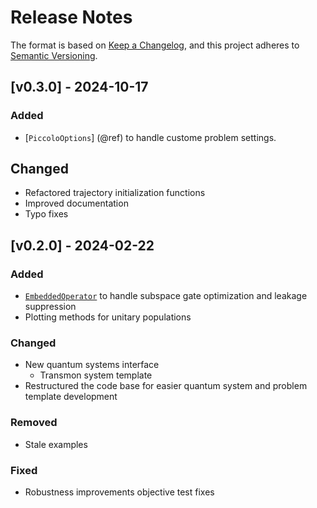 # Release Notes

The format is based on [Keep a Changelog](https://keepachangelog.com/en/1.1.0/), and this project adheres to [Semantic Versioning](https://semver.org/spec/v2.0.0.html).

## [v0.3.0] - 2024-10-17

### Added

- [`PiccoloOptions`] (@ref) to handle custome problem settings.

## Changed

- Refactored trajectory initialization functions
- Improved documentation
- Typo fixes

## [v0.2.0] - 2024-02-22

### Added

- [`EmbeddedOperator`](@ref) to handle subspace gate optimization and leakage suppression
- Plotting methods for unitary populations

### Changed

- New quantum systems interface
  - Transmon system template
- Restructured the code base for easier quantum system and problem template development

### Removed

- Stale examples 

### Fixed

- Robustness improvements objective test fixes 